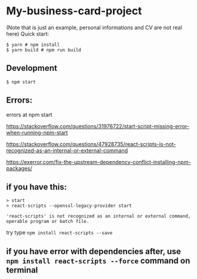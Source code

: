 # My-business-card-project
(Note that is just an example, personal informations and CV are not real here)
Quick start:

```
$ yarn # npm install
$ yarn build # npm run build
````

## Development
```
$ npm start
```
## Errors:

errors at npm start

https://stackoverflow.com/questions/31976722/start-script-missing-error-when-running-npm-start

https://stackoverflow.com/questions/47928735/react-scripts-is-not-recognized-as-an-internal-or-external-command

https://exerror.com/fix-the-upstream-dependency-conflict-installing-npm-packages/

## if you have this:
```
> start
> react-scripts --openssl-legacy-provider start

'react-scripts' is not recognized as an internal or external command,
operable program or batch file.
```
try type ``npm install react-scripts --save``

## if you have error with dependencies after, use `npm install react-scripts --force` command on terminal
